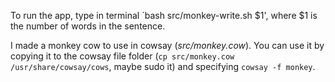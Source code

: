 To run the app, type in terminal `bash src/monkey-write.sh $1', where $1 is the number of words in the sentence.

I made a monkey cow to use in cowsay (*src/monkey.cow*). You can use it by copying it to the cowsay file folder (`cp src/monkey.cow /usr/share/cowsay/cows`, maybe sudo it) and specifying `cowsay -f monkey`.



